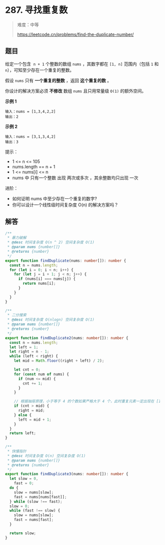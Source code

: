 # 287. 寻找重复数

> 难度：中等
>
> https://leetcode.cn/problems/find-the-duplicate-number/

## 题目

给定一个包含  `n + 1` 个整数的数组 `nums` ，其数字都在 `[1, n]` 范围内（包括 `1` 和 `n`），可知至少存在一个重复的整数。

假设 `nums` 只有 **一个重复的整数** ，返回 **这个重复的数** 。

你设计的解决方案必须 **不修改** 数组 `nums` 且只用常量级 `O(1)` 的额外空间。

**示例 1**

```
输入：nums = [1,3,4,2,2]
输出：2
```

**示例 2**

```
输入：nums = [3,1,3,4,2]
输出：3
```

提示：

- 1 <= n <= 105
- nums.length == n + 1
- 1 <= nums[i] <= n
- nums 中 只有一个整数 出现 两次或多次 ，其余整数均只出现 一次

进阶：

- 如何证明 nums 中至少存在一个重复的数字?
- 你可以设计一个线性级时间复杂度 O(n) 的解决方案吗？

## 解答

```typescript
/**
 * 暴力破解
 * @desc 时间复杂度 O(n ^ 2) 空间复杂度 O(1)
 * @param nums {number[]}
 * @returns {number}
 */
export function findDuplicate(nums: number[]): number {
  const n = nums.length;
  for (let i = 0; i < n; i++) {
    for (let j = i + 1; j < n; j++) {
      if (nums[i] === nums[j]) {
        return nums[i];
      }
    }
  }
}

/**
 * 二分搜索
 * @desc 时间复杂度 O(nlogn) 空间复杂度 O(1)
 * @param nums {number[]}
 * @returns {number}
 */
export function findDuplicate2(nums: number[]): number {
  const n = nums.length;
  let left = 1;
  let right = n - 1;
  while (left < right) {
    let mid = Math.floor((right + left) / 2);

    let cnt = 0;
    for (const num of nums) {
      if (num <= mid) {
        cnt += 1;
      }
    }

    // 根据抽屉原理，小于等于 4 的个数如果严格大于 4 个，此时重复元素一定出现在 [1..4] 区间里
    if (cnt > mid) {
      right = mid;
    } else {
      left = mid + 1;
    }
  }
  return left;
}

/**
 * 快慢指针
 * @desc 时间复杂度 O(n) 空间复杂度 O(1)
 * @param nums {number[]}
 * @returns {number}
 */
export function findDuplicate3(nums: number[]): number {
  let slow = 0,
    fast = 0;
  do {
    slow = nums[slow];
    fast = nums[nums[fast]];
  } while (slow !== fast);
  slow = 0;
  while (fast !== slow) {
    slow = nums[slow];
    fast = nums[fast];
  }

  return slow;
}
```
